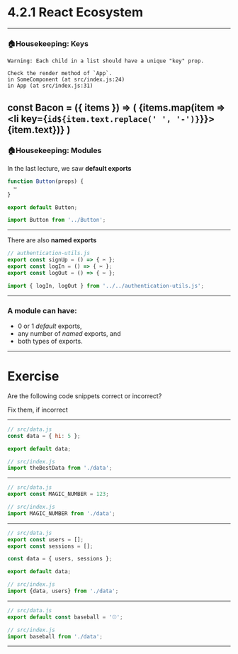 # 4.2.1 React Ecosystem

---

### 🏠Housekeeping: Keys

```
Warning: Each child in a list should have a unique "key" prop.

Check the render method of `App`.
in SomeComponent (at src/index.js:24)
in App (at src/index.js:31)
```

const Bacon = ({ items }) => (
  {items.map(item => <li key={`id${item.text.replace(' ', '-')}`}}>{item.text})}
)
---

### 🏠Housekeeping: Modules

In the last lecture, we saw **default exports**

```js
function Button(props) {
  ✂️
}

export default Button;
```

```js
import Button from '../Button';
```

---

There are also **named exports**

```js
// authentication-utils.js
export const signUp = () => { ✂️ };
export const logIn = () => { ✂️ };
export const logOut = () => { ✂️ };
```

```js
import { logIn, logOut } from '../../authentication-utils.js';
```

---

### A module can have:

- 0 or 1 _default_ exports,
- any number of _named_ exports, and
- both types of exports.

---

# Exercise

Are the following code snippets correct or incorrect?

Fix them, if incorrect

---

```js
// src/data.js
const data = { hi: 5 };

export default data;
```

```js
// src/index.js
import theBestData from './data';
```

---

```js
// src/data.js
export const MAGIC_NUMBER = 123;
```

```js
// src/index.js
import MAGIC_NUMBER from './data';
```

---

```js
// src/data.js
export const users = [];
export const sessions = [];

const data = { users, sessions };

export default data;
```

```js
// src/index.js
import {data, users} from './data';
```

---

```js
// src/data.js
export default const baseball = '⚾️';

```

```js
// src/index.js
import baseball from './data';
```

---
